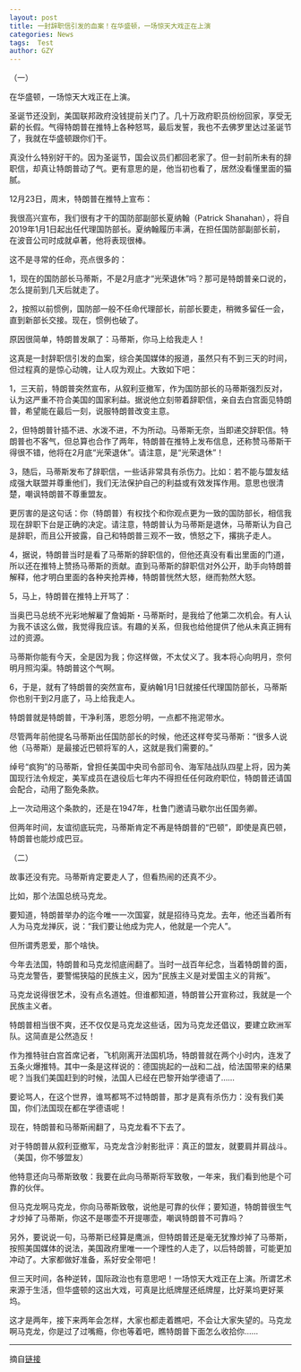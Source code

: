 ```yaml
---
layout: post
title: 一封辞职信引发的血案！在华盛顿，一场惊天大戏正在上演
categories: News
tags:  Test
author: GZY
---
```


（一）

在华盛顿，一场惊天大戏正在上演。

圣诞节还没到，美国联邦政府没钱提前关门了。几十万政府职员纷纷回家，享受无薪的长假。气得特朗普在推特上各种怒骂，最后发誓，我也不去佛罗里达过圣诞节了，我就在华盛顿跟你们干。

真没什么特别好干的。因为圣诞节，国会议员们都回老家了。但一封前所未有的辞职信，却真让特朗普动了气。更有意思的是，他当初也看了，居然没看懂里面的猫腻。

12月23日，周末，特朗普在推特上宣布：

我很高兴宣布，我们很有才干的国防部副部长夏纳翰（Patrick Shanahan），将自2019年1月1日起出任代理国防部长。夏纳翰履历丰满，在担任国防部副部长前，在波音公司时成就卓著，他将表现很棒。

这不是寻常的任命，亮点很多的：

1，现在的国防部长马蒂斯，不是2月底才“光荣退休”吗？那可是特朗普亲口说的，怎么提前到几天后就走了。

2，按照以前惯例，国防部一般不任命代理部长，前部长要走，稍微多留任一会，直到新部长交接。现在，惯例也破了。

原因很简单，特朗普发飙了：马蒂斯，你马上给我走人！

这真是一封辞职信引发的血案，综合美国媒体的报道，虽然只有不到三天的时间，但过程真的是惊心动魄，让人叹为观止。大致如下吧：

1，三天前，特朗普突然宣布，从叙利亚撤军，作为国防部长的马蒂斯强烈反对，认为这严重不符合美国的国家利益。据说他立刻带着辞职信，亲自去白宫面见特朗普，希望能在最后一刻，说服特朗普改变主意。

2，但特朗普针插不进、水泼不进，不为所动。马蒂斯无奈，当即递交辞职信。特朗普也不客气，但总算也合作了两年，特朗普在推特上发布信息，还称赞马蒂斯干得很不错，他将在2月底“光荣退休”。请注意，是“光荣退休”！

3，随后，马蒂斯发布了辞职信，一些话非常具有杀伤力。比如：若不能与盟友结成强大联盟并尊重他们，我们无法保护自己的利益或有效发挥作用。意思也很清楚，嘲讽特朗普不尊重盟友。

更厉害的是这句话：你（特朗普）有权找个和你观点更为一致的国防部长，相信我现在辞职下台是正确的决定。请注意，特朗普认为马蒂斯是退休，马蒂斯认为自己是辞职，而且公开披露，自己和特朗普三观不一致，愤怒之下，撂挑子走人。

4，据说，特朗普当时是看了马蒂斯的辞职信的，但他还真没有看出里面的门道，所以还在推特上赞扬马蒂斯的贡献。直到马蒂斯的辞职信对外公开，助手向特朗普解释，他才明白里面的各种夹抢弄棒，特朗普恍然大怒，继而勃然大怒。

5，马上，特朗普在推特上开骂了：

当奥巴马总统不光彩地解雇了詹姆斯・马蒂斯时，是我给了他第二次机会。有人认为我不该这么做，我觉得我应该。有趣的关系，但我也给他提供了他从未真正拥有过的资源。

马蒂斯你能有今天，全是因为我；你这样做，不太仗义了。我本将心向明月，奈何明月照沟渠。特朗普这个气啊。

6，于是，就有了特朗普的突然宣布，夏纳翰1月1日就接任代理国防部长，马蒂斯你也别干到2月底了，马上给我走人。

特朗普就是特朗普，干净利落，恩怨分明，一点都不拖泥带水。

尽管两年前他提名马蒂斯出任国防部长的时候，他还这样夸奖马蒂斯：“很多人说他（马蒂斯）是最接近巴顿将军的人，这就是我们需要的。”

绰号“疯狗”的马蒂斯，曾担任美国中央司令部司令、海军陆战队四星上将，因为美国现行法令规定，美军成员在退役后七年内不得担任任何政府职位，特朗普还请国会配合，动用了豁免条款。

上一次动用这个条款的，还是在1947年，杜鲁门邀请马歇尔出任国务卿。

但两年时间，友谊彻底玩完，马蒂斯肯定不再是特朗普的“巴顿”，即使是真巴顿，特朗普也能炒成巴豆。

（二）

故事还没有完。马蒂斯肯定要走人了，但看热闹的还真不少。

比如，那个法国总统马克龙。

要知道，特朗普举办的迄今唯一一次国宴，就是招待马克龙。去年，他还当着所有人为马克龙掸灰，说：“我们要让他成为完人，他就是一个完人”。

但所谓秀恩爱，那个啥快。

今年去法国，特朗普和马克龙彻底闹翻了。当时一战百年纪念，当着特朗普的面，马克龙警告，要警惕狭隘的民族主义，因为“民族主义是对爱国主义的背叛”。

马克龙说得很艺术，没有点名道姓。但谁都知道，特朗普公开宣称过，我就是一个民族主义者。

特朗普相当很不爽，还不仅仅是马克龙这些话，因为马克龙还倡议，要建立欧洲军队。这简直是公然造反！

作为推特驻白宫首席记者，飞机刚离开法国机场，特朗普就在两个小时内，连发了五条火爆推特。其中一条是这样说的：德国挑起的一战和二战，给法国带来的结果呢？当我们美国赶到的时候，法国人已经在巴黎开始学德语了……

要论骂人，在这个世界，谁骂都骂不过特朗普，那才是真有杀伤力：没有我们美国，你们法国现在都在学德语呢！

现在，特朗普和马蒂斯闹翻了，马克龙看不下去了。

对于特朗普从叙利亚撤军，马克龙含沙射影批评：真正的盟友，就要肩并肩战斗。（美国，你不够盟友）

他特意还向马蒂斯致敬：我要在此向马蒂斯将军致敬，一年来，我们看到他是个可靠的伙伴。

但马克龙啊马克龙，你向马蒂斯致敬，说他是可靠的伙伴；要知道，特朗普很生气才炒掉了马蒂斯，你这不是哪壶不开提哪壶，嘲讽特朗普不可靠吗？

另外，要说说一句，马蒂斯已经算是鹰派，但特朗普还是毫无犹豫炒掉了马蒂斯，按照美国媒体的说法，美国政府里唯一一个理性的人走了，以后特朗普，可能更加冲动了。大家都做好准备，系好安全带吧！

但三天时间，各种逆转，国际政治也有意思吧！一场惊天大戏正在上演。所谓艺术来源于生活，但华盛顿的这出大戏，可真是比纸牌屋还纸牌屋，比好莱坞更好莱坞。

这才是两年，接下来两年会怎样，大家也都走着瞧吧，不会让大家失望的。马克龙啊马克龙，你是过了过嘴瘾，你也等着吧，瞧特朗普下面怎么收拾你……

*****

摘自[链接](http://new.qq.com/omn/20181224/20181224A05GNR.html)